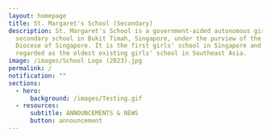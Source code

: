```yaml
---
layout: homepage
title: St. Margaret's School (Secondary)
description: St. Margaret's School is a government-aided autonomous girls'
  secondary school in Bukit Timah, Singapore, under the purview of the Anglican
  Diocese of Singapore. It is the first girls' school in Singapore and often
  regarded as the oldest existing girls' school in Southeast Asia.
image: /images/School Logo (2023).jpg
permalink: /
notification: ""
sections:
  - hero:
      background: /images/Testing.gif
  - resources:
      subtitle: ANNOUNCEMENTS & NEWS
      button: announcement
---
```

